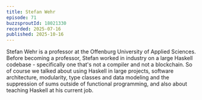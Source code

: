 ```yaml
---
title: Stefan Wehr
episode: 71
buzzsproutId: 18021330
recorded: 2025-07-16
published: 2025-10-16
---
```


Stefan Wehr is a professor at the Offenburg University of Applied
Sciences. Before becoming a professor, Stefan worked in industry on a
large Haskell codebase - specifically one that's not a compiler and
not a blockchain. So of course we talked about using Haskell in large
projects, software architecture, modularity, type classes and data
modeling and the suppression of sums outside of functional
programming, and also about teaching Haskell at his current job.
